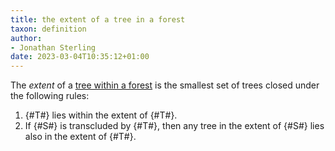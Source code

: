 ```yaml
---
title: the extent of a tree in a forest
taxon: definition
author:
- Jonathan Sterling
date: 2023-03-04T10:35:12+01:00
---
```


The *extent* of a [tree within a forest](tfmt-000R) is the smallest set of trees closed under the following rules:

1. {#T#} lies within the extent of {#T#}.
2. If {#S#} is transcluded by {#T#}, then any tree in the extent of {#S#} lies also in the extent of {#T#}.
